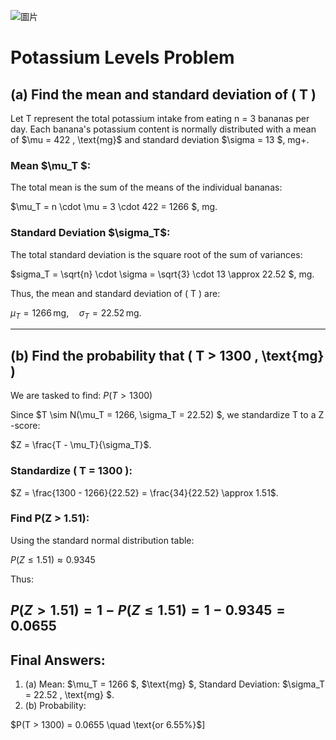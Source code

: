 ![圖片](https://github.com/user-attachments/assets/34c0e6be-5f45-470d-a9f6-972542cb1bd0)

# Potassium Levels Problem

## (a) Find the mean and standard deviation of \( T \)

Let T  represent the total potassium intake from eating n = 3 bananas per day. Each banana's potassium content is normally distributed with a mean of $\mu = 422 \, \text{mg}\$ and standard deviation $\sigma = 13 \$, $\text{mg} +$.

### Mean $\mu_T \$:

The total mean is the sum of the means of the individual bananas:

$\mu_T = n \cdot \mu = 3 \cdot 422 = 1266 \$, $\text{mg}$.


### Standard Deviation $\sigma_T\$:

The total standard deviation is the square root of the sum of variances:

$sigma_T = \sqrt{n} \cdot \sigma = \sqrt{3} \cdot 13 \approx 22.52 \$, $\text{mg}$.


Thus, the mean and standard deviation of \( T \) are:

$\mu_T = 1266 \, \text{mg}, \quad \sigma_T = 22.52 \, \text{mg}$.


---

## (b) Find the probability that \( T > 1300 \, \text{mg} \)

We are tasked to find:
$P(T > 1300)$

Since $T \sim N(\mu_T = 1266, \sigma_T = 22.52) \$, we standardize T  to a Z -score:

$Z = \frac{T - \mu_T}{\sigma_T}\$.


### Standardize \( T = 1300 \):

$Z = \frac{1300 - 1266}{22.52} = \frac{34}{22.52} \approx 1.51\$.


### Find P(Z > 1.51):

Using the standard normal distribution table:

$P(Z \leq 1.51) \approx 0.9345$


Thus:

$P(Z > 1.51) = 1 - P(Z \leq 1.51) = 1 - 0.9345 = 0.0655$
---
## Final Answers:
1. (a) Mean: $\mu_T = 1266 \$, $\text{mg} \$, Standard Deviation: $\sigma_T = 22.52 \, \text{mg} \$.
2. (b) Probability: 

$P(T > 1300) = 0.0655 \quad \text{or 6.55\%}\$]
